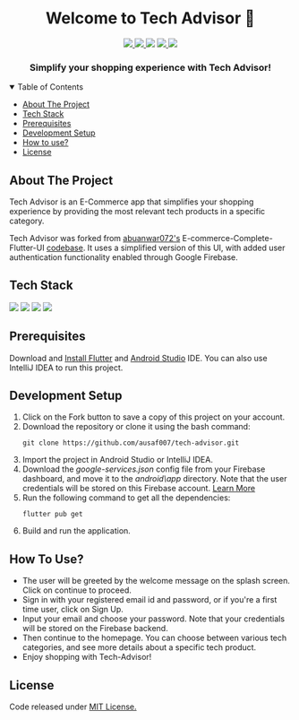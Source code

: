 <h1 align="center">Welcome to Tech Advisor 👋</h1>
<p align="center">
  
  <a aria-label="GitHub issues" href="https://github.com/ausaf007/tech-advisor/issues" target="_blank">
    <img src="https://img.shields.io/github/issues/ausaf007/tech-advisor?style=for-the-badge" />
  </a>
  <a aria-label="GitHub license" href="https://github.com/ausaf007/tech-advisor/blob/master/LICENSE" target="_blank">
    <img src= "https://img.shields.io/badge/LICENSE-MIT-brightgreen?style=for-the-badge" />
  </a>
  <a aria-label="Build Status" target="_blank">
    <img src="https://img.shields.io/badge/build-passing-brightgreen?style=for-the-badge" />
  </a>
  <a aria-label="GitHub contributors" href="https://github.com/ausaf007/tech-advisor/graphs/contributors" target="_blank">
    <img src="https://img.shields.io/github/contributors/ausaf007/tech-advisor.svg?style=for-the-badge" />
  </a>
  <a aria-label="linkedin-shield" href="https://www.linkedin.com/in/md-ausaf-rashid/" target="_blank">
    <img src="https://img.shields.io/badge/-LinkedIn-black.svg?style=for-the-badge&logo=linkedin&colorB=555" />
  </a>
</p>

<h3 align="center">Simplify your shopping experience with Tech Advisor!</h3>

<!-- TABLE OF CONTENTS -->
<details open>
  <summary>Table of Contents</summary>
  <ul>
    <li><a href="#about-the-project">About The Project</a></li>
    <li><a href="#tech-stack">Tech Stack</a></li>
    <li><a href="#prerequisites">Prerequisites</a></li>
    <li><a href="#development-setup">Development Setup</a></li>
    <li><a href="#how to use">How to use?</a></li>
    <li><a href="#license">License</a></li>
  </ul>
</details>

## About The Project

Tech Advisor is an E-Commerce app that simplifies your shopping experience by providing the most relevant tech products in a specific category.  

Tech Advisor was forked from [abuanwar072's](https://github.com/abuanwar072) E-commerce-Complete-Flutter-UI [codebase](https://github.com/abuanwar072/E-commerce-Complete-Flutter-UI). It uses a simplified version of this UI, with added user authentication functionality enabled through Google Firebase. 

## Tech Stack

[![](https://img.shields.io/badge/Built_with-Flutter-blue?style=for-the-badge&logo=Flutter)](https://flutter.dev/)
[![](https://img.shields.io/badge/Built_with-Dart-blue?style=for-the-badge&logo=Dart)](https://dart.dev/)
[![](https://img.shields.io/badge/Built_with-Android_Studio-darkgreen?style=for-the-badge&logo=Android-Studio)](https://developer.android.com/studio)
[![](https://img.shields.io/badge/Built_with-Firebase-yellow?style=for-the-badge&logo=Firebase)](https://dart.dev/)

## Prerequisites

Download and [Install Flutter](https://docs.flutter.dev/get-started/install) and [Android Studio](https://developer.android.com/studio/install) IDE. You can also use IntelliJ IDEA to run this project.  

## Development Setup

1. Click on the Fork button to save a copy of this project on your account.
2. Download the repository or clone it using the bash command:
   ``` 
   git clone https://github.com/ausaf007/tech-advisor.git 
   ```
3. Import the project in Android Studio or IntelliJ IDEA.
4. Download the *google-services.json* config file from your Firebase dashboard, and move it to the *android\app* directory. Note that the user credentials will be stored on this Firebase account. [Learn More](https://docs.flutter.dev/development/data-and-backend/firebase) 
5. Run the following command to get all the dependencies:
   ```
   flutter pub get
   ```
6. Build and run the application.

## How To Use?

* The user will be greeted by the welcome message on the splash screen. Click on continue to proceed. 
* Sign in with your registered email id and password, or if you're a first time user, click on Sign Up.
* Input your email and choose your password. Note that your credentials will be stored on the Firebase backend.
* Then continue to the homepage. You can choose between various tech categories, and see more details about a specific tech product. 
* Enjoy shopping with Tech-Advisor! 

## License
Code released under [MIT License.](https://choosealicense.com/licenses/mit/)

<!-- 
Screenshots to be added  
Project Control flow (flow chart) between the screens to be added 
-->
